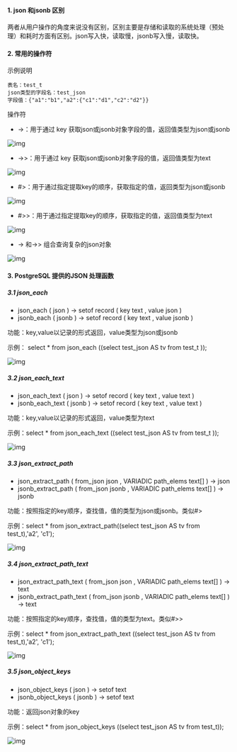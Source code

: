#### 1. json 和jsonb 区别

两者从用户操作的角度来说没有区别，区别主要是存储和读取的系统处理（预处理）和耗时方面有区别。json写入快，读取慢，jsonb写入慢，读取快。



#### 2. 常用的操作符

示例说明

```
表名：test_t
json类型的字段名：test_json
字段值：{"a1":"b1","a2":{"c1":"d1","c2":"d2"}}
```



操作符

- ->：用于通过 key 获取json或jsonb对象字段的值，返回值类型为json或jsonb

![img](http://pcc.huitogo.club/945fff70d4789f13976c05b8ff8f82e1)



- ->>：用于通过 key 获取json或jsonb对象字段的值，返回值类型为text

![img](http://pcc.huitogo.club/af6aa69e831d4daccc5b1e09c6b55a7c)



- \#>：用于通过指定提取key的顺序，获取指定的值，返回类型为json或jsonb

![img](http://pcc.huitogo.club/26589b3cdb00bb060edcc71e98b5811f)



- \#>>：用于通过指定提取key的顺序，获取指定的值，返回值类型为text

![img](http://pcc.huitogo.club/57ec2b68936b57edf6ee2a321491a1f2)



- -> 和->> 组合查询复杂的json对象

![img](http://pcc.huitogo.club/47a30c56b07093b2d5b9f07cab19f2b3)



#### 3. PostgreSQL 提供的JSON 处理函数

##### 3.1 json_each

- json_each ( json ) → setof record ( key text , value json )
- jsonb_each ( jsonb ) → setof record ( key text , value jsonb )



功能：key,value以记录的形式返回，value类型为json或jsonb

示例： select * from json_each ((select test_json AS tv from test_t ));

![img](http://pcc.huitogo.club/03c75b0674bc14ebd59c797285be7be9)



##### 3.2  json_each_text

- json_each_text ( json ) → setof record ( key text , value text )
- jsonb_each_text ( jsonb ) → setof record ( key text , value text )



功能：key,value以记录的形式返回，value类型为text

示例：select * from json_each_text ((select test_json AS tv from test_t ));

![img](http://pcc.huitogo.club/1a319c90f93646a3285096b3a3953a84)



##### 3.3 json_extract_path

- json_extract_path ( from_json json , VARIADIC path_elems text[] ) → json
- jsonb_extract_path ( from_json jsonb , VARIADIC path_elems text[] ) → jsonb



功能：按照指定的key顺序，查找值，值的类型为json或jsonb。类似#>

示例：select * from json_extract_path((select test_json AS tv from test_t),'a2', 'c1');

![img](http://pcc.huitogo.club/681add6e86d4fb08bba2100ecd0d50ea)



##### 3.4 json_extract_path_text

- json_extract_path_text ( from_json json , VARIADIC path_elems text[] ) → text
- jsonb_extract_path_text ( from_json jsonb , VARIADIC path_elems text[] ) → text



功能：按照指定的key顺序，查找值，值的类型为text。类似#>>

示例：select * from json_extract_path_text ((select test_json AS tv from test_t),'a2', 'c1');

![img](http://pcc.huitogo.club/bd5076717fe232b3a2ce4c200cceafbc)



##### 3.5 json_object_keys 

- json_object_keys ( json ) → setof text
- jsonb_object_keys ( jsonb ) → setof text



功能：返回json对象的key

示例：select * from json_object_keys ((select test_json AS tv from test_t));

![img](http://pcc.huitogo.club/f9d9aa8c259b56e429dae5dacd8c879b)